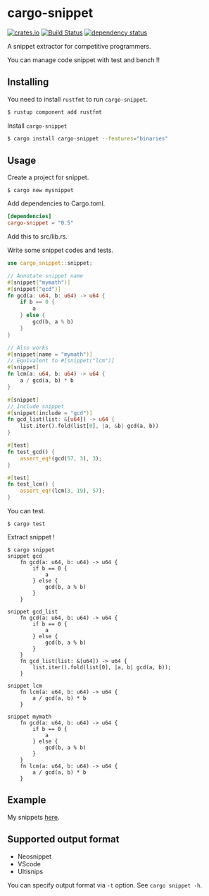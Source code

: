 # cargo-snippet

[![crates.io](https://img.shields.io/crates/v/cargo-snippet.svg)](https://crates.io/crates/cargo-snippet)
[![Build Status](https://travis-ci.org/hatoo/cargo-snippet.svg?branch=master)](https://travis-ci.org/hatoo/cargo-snippet)
[![dependency status](https://deps.rs/repo/github/hatoo/cargo-snippet/status.svg)](https://deps.rs/repo/github/hatoo/cargo-snippet)

A snippet extractor for competitive programmers.

You can manage code snippet with test and bench !!

## Installing

You need to install `rustfmt` to run `cargo-snippet`.

```bash
$ rustup component add rustfmt
```

Install `cargo-snippet`

```bash
$ cargo install cargo-snippet --features="binaries"
```

## Usage

Create a project for snippet.

```
$ cargo new mysnippet
```

Add dependencies to Cargo.toml.

```toml
[dependencies]
cargo-snippet = "0.5"
```

Add this to src/lib.rs.

Write some snippet codes and tests.

```rust
use cargo_snippet::snippet;

// Annotate snippet name
#[snippet("mymath")]
#[snippet("gcd")]
fn gcd(a: u64, b: u64) -> u64 {
    if b == 0 {
        a
    } else {
        gcd(b, a % b)
    }
}

// Also works
#[snippet(name = "mymath")]
// Equivalent to #[snippet("lcm")]
#[snippet]
fn lcm(a: u64, b: u64) -> u64 {
    a / gcd(a, b) * b
}

#[snippet]
// Include snippet
#[snippet(include = "gcd")]
fn gcd_list(list: &[u64]) -> u64 {
    list.iter().fold(list[0], |a, &b| gcd(a, b))
}

#[test]
fn test_gcd() {
    assert_eq!(gcd(57, 3), 3);
}

#[test]
fn test_lcm() {
    assert_eq!(lcm(3, 19), 57);
}
```

You can test.

```
$ cargo test
```

Extract snippet !

```
$ cargo snippet
snippet gcd
    fn gcd(a: u64, b: u64) -> u64 {
        if b == 0 {
            a
        } else {
            gcd(b, a % b)
        }
    }

snippet gcd_list
    fn gcd(a: u64, b: u64) -> u64 {
        if b == 0 {
            a
        } else {
            gcd(b, a % b)
        }
    }
    fn gcd_list(list: &[u64]) -> u64 {
        list.iter().fold(list[0], |a, b| gcd(a, b));
    }

snippet lcm
    fn lcm(a: u64, b: u64) -> u64 {
        a / gcd(a, b) * b
    }

snippet mymath
    fn gcd(a: u64, b: u64) -> u64 {
        if b == 0 {
            a
        } else {
            gcd(b, a % b)
        }
    }
    fn lcm(a: u64, b: u64) -> u64 {
        a / gcd(a, b) * b
    }

```

## Example

My snippets [here](https://github.com/hatoo/competitive-rust-snippets.git).

## Supported output format

* Neosnippet
* VScode
* Ultisnips

You can specify output format via `-t` option.
See `cargo snippet -h`.